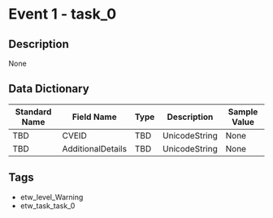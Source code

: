 # Event 1 - task_0

## Description
None

## Data Dictionary
|Standard Name|Field Name|Type|Description|Sample Value|
|---|---|---|---|---|
|TBD|CVEID|TBD|UnicodeString|None|None|
|TBD|AdditionalDetails|TBD|UnicodeString|None|None|

## Tags
* etw_level_Warning
* etw_task_task_0